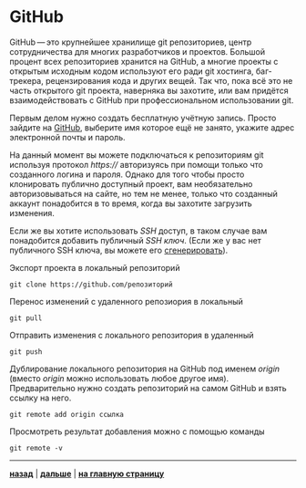# **GitHub**

GitHub — это крупнейшее хранилище git репозиториев, центр сотрудничества для многих разработчиков и проектов. Большой процент всех репозиториев хранится на GitHub, а многие проекты с открытым исходным кодом используют его ради git хостинга, баг-трекера, рецензирования кода и других вещей. Так что, пока всё это не часть открытого git проекта, наверняка вы захотите, или вам придётся взаимодействовать с GitHub при профессиональном использовании git.

Первым делом нужно создать бесплатную учётную запись. Просто зайдите на [GitHub](https://github.com), выберите имя которое ещё не занято, укажите адрес электронной почты и пароль.

На данный момент вы можете подключаться к репозиториям git используя протокол *https://* авторизуясь при помощи только что созданного логина и пароля. Однако для того чтобы просто клонировать публично доступный проект, вам необязательно авторизовываться на сайте, но тем не менее, только что созданный аккаунт понадобится в то время, когда вы захотите загрузить изменения.

Если же вы хотите использовать *SSH* доступ, в таком случае вам понадобится добавить публичный *SSH ключ*. (Если же у вас нет публичного SSH ключа, вы можете его [сгенерировать](/ssh.md)).

Экспорт проекта в локальный репозиторий

```bush=
git clone https://github.com/репозиторий
```

Перенос изменений с удаленного репозиория в локальный

```bush=
git pull
```

Отправить изменения с локального репозитория в удаленный

```bush=
git push
```

Дублирование локального репозитория на GitHub под именем *origin* (вместо *origin* можно использовать любое другое имя). Предварительно нужно создать репозиторий на самом GitHub и взять ссылку на него.

```bush=
git remote add origin ссылка
```

Просмотреть результат добавления можно с помощью команды

```bush=
git remote -v
```

---

 [**назад**](/branch.md) | 
[**дальше**](/ssh.md) | 
 [**на главную страницу**](/readme.md)